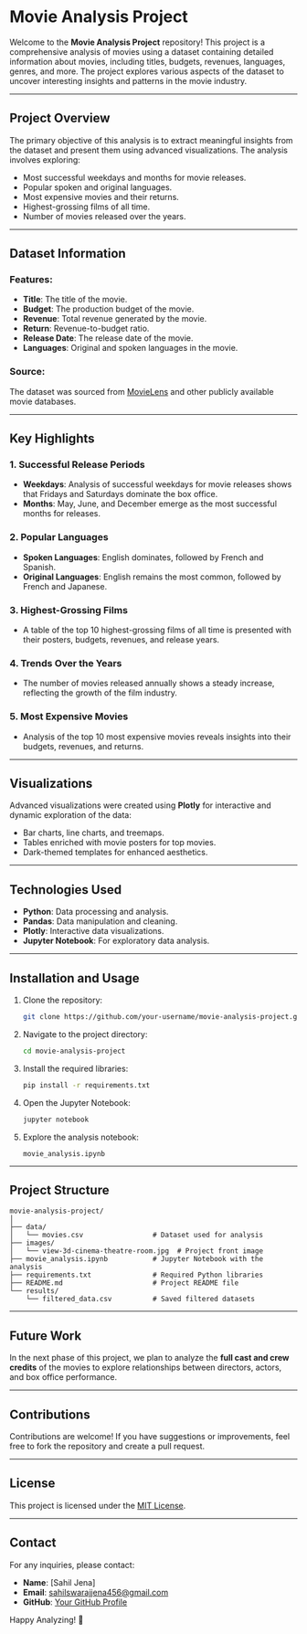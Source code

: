 # Movie Analysis Project

Welcome to the **Movie Analysis Project** repository! This project is a comprehensive analysis of movies using a dataset containing detailed information about movies, including titles, budgets, revenues, languages, genres, and more. The project explores various aspects of the dataset to uncover interesting insights and patterns in the movie industry.

---

## **Project Overview**

The primary objective of this analysis is to extract meaningful insights from the dataset and present them using advanced visualizations. The analysis involves exploring:

- Most successful weekdays and months for movie releases.
- Popular spoken and original languages.
- Most expensive movies and their returns.
- Highest-grossing films of all time.
- Number of movies released over the years.

---

## **Dataset Information**

### Features:
- **Title**: The title of the movie.
- **Budget**: The production budget of the movie.
- **Revenue**: Total revenue generated by the movie.
- **Return**: Revenue-to-budget ratio.
- **Release Date**: The release date of the movie.
- **Languages**: Original and spoken languages in the movie.

### Source:
The dataset was sourced from [MovieLens](https://movielens.org/) and other publicly available movie databases.

---

## **Key Highlights**

### **1. Successful Release Periods**
- **Weekdays**: Analysis of successful weekdays for movie releases shows that Fridays and Saturdays dominate the box office.
- **Months**: May, June, and December emerge as the most successful months for releases.

### **2. Popular Languages**
- **Spoken Languages**: English dominates, followed by French and Spanish.
- **Original Languages**: English remains the most common, followed by French and Japanese.

### **3. Highest-Grossing Films**
- A table of the top 10 highest-grossing films of all time is presented with their posters, budgets, revenues, and release years.

### **4. Trends Over the Years**
- The number of movies released annually shows a steady increase, reflecting the growth of the film industry.

### **5. Most Expensive Movies**
- Analysis of the top 10 most expensive movies reveals insights into their budgets, revenues, and returns.

---

## **Visualizations**

Advanced visualizations were created using **Plotly** for interactive and dynamic exploration of the data:

- Bar charts, line charts, and treemaps.
- Tables enriched with movie posters for top movies.
- Dark-themed templates for enhanced aesthetics.

---

## **Technologies Used**

- **Python**: Data processing and analysis.
- **Pandas**: Data manipulation and cleaning.
- **Plotly**: Interactive data visualizations.
- **Jupyter Notebook**: For exploratory data analysis.

---

## **Installation and Usage**

1. Clone the repository:
   ```bash
   git clone https://github.com/your-username/movie-analysis-project.git
   ```

2. Navigate to the project directory:
   ```bash
   cd movie-analysis-project
   ```

3. Install the required libraries:
   ```bash
   pip install -r requirements.txt
   ```

4. Open the Jupyter Notebook:
   ```bash
   jupyter notebook
   ```

5. Explore the analysis notebook:
   ```
   movie_analysis.ipynb
   ```

---

## **Project Structure**

```
movie-analysis-project/
│
├── data/
│   └── movies.csv                 # Dataset used for analysis
├── images/
│   └── view-3d-cinema-theatre-room.jpg  # Project front image
├── movie_analysis.ipynb           # Jupyter Notebook with the analysis
├── requirements.txt               # Required Python libraries
├── README.md                      # Project README file
└── results/
    └── filtered_data.csv          # Saved filtered datasets
```

---

## **Future Work**

In the next phase of this project, we plan to analyze the **full cast and crew credits** of the movies to explore relationships between directors, actors, and box office performance.

---

## **Contributions**

Contributions are welcome! If you have suggestions or improvements, feel free to fork the repository and create a pull request.

---

## **License**

This project is licensed under the [MIT License](LICENSE).

---

## **Contact**

For any inquiries, please contact:
- **Name**: [Sahil Jena]
- **Email**: sahilswarajjena456@gmail.com
- **GitHub**: [Your GitHub Profile](https://github.com/your-username)

Happy Analyzing! 🎥
